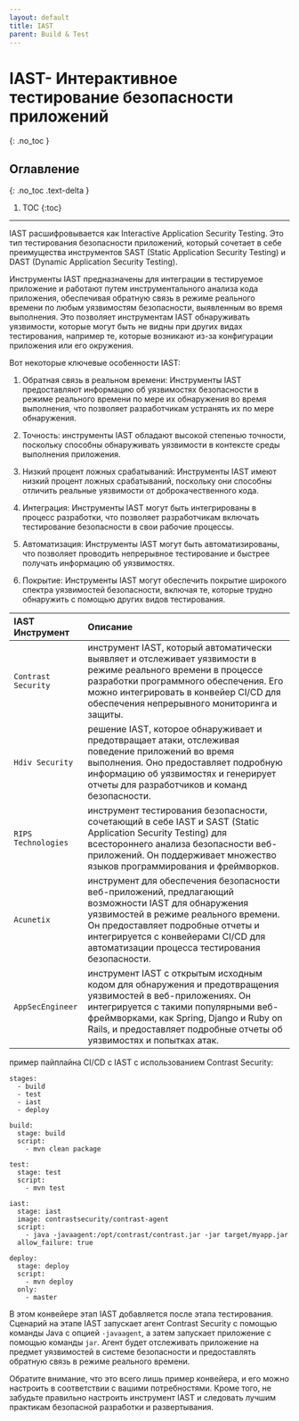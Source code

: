 ```yaml
---
layout: default
title: IAST
parent: Build & Test
---
```


# IAST- Интерактивное тестирование безопасности приложений
{: .no_toc }

## Оглавление
{: .no_toc .text-delta }

1. TOC
{:toc}

---


IAST расшифровывается как Interactive Application Security Testing. Это тип тестирования безопасности приложений, который сочетает в себе преимущества инструментов SAST (Static Application Security Testing) и DAST (Dynamic Application Security Testing).

Инструменты IAST предназначены для интеграции в тестируемое приложение и работают путем инструментального анализа кода приложения, обеспечивая обратную связь в режиме реального времени по любым уязвимостям безопасности, выявленным во время выполнения. Это позволяет инструментам IAST обнаруживать уязвимости, которые могут быть не видны при других видах тестирования, например те, которые возникают из-за конфигурации приложения или его окружения.

Вот некоторые ключевые особенности IAST:

1. Обратная связь в реальном времени: Инструменты IAST предоставляют информацию об уязвимостях безопасности в режиме реального времени по мере их обнаружения во время выполнения, что позволяет разработчикам устранять их по мере обнаружения.

2. Точность: инструменты IAST обладают высокой степенью точности, поскольку способны обнаруживать уязвимости в контексте среды выполнения приложения.

3. Низкий процент ложных срабатываний: Инструменты IAST имеют низкий процент ложных срабатываний, поскольку они способны отличить реальные уязвимости от доброкачественного кода.

4. Интеграция: Инструменты IAST могут быть интегрированы в процесс разработки, что позволяет разработчикам включать тестирование безопасности в свои рабочие процессы.

5. Автоматизация: Инструменты IAST могут быть автоматизированы, что позволяет проводить непрерывное тестирование и быстрее получать информацию об уязвимостях.

6. Покрытие: Инструменты IAST могут обеспечить покрытие широкого спектра уязвимостей безопасности, включая те, которые трудно обнаружить с помощью других видов тестирования.


| IAST Инструмент    | Описание   | 
|:---------------|:---------------------|
| `Contrast Security` | инструмент IAST, который автоматически выявляет и отслеживает уязвимости в режиме реального времени в процессе разработки программного обеспечения. Его можно интегрировать в конвейер CI/CD для обеспечения непрерывного мониторинга и защиты.	 | 
| `Hdiv Security` | решение IAST, которое обнаруживает и предотвращает атаки, отслеживая поведение приложений во время выполнения. Оно предоставляет подробную информацию об уязвимостях и генерирует отчеты для разработчиков и команд безопасности.	 | 
| `RIPS Technologies` | инструмент тестирования безопасности, сочетающий в себе IAST и SAST (Static Application Security Testing) для всестороннего анализа безопасности веб-приложений. Он поддерживает множество языков программирования и фреймворков.	 | 
| `Acunetix` | инструмент для обеспечения безопасности веб-приложений, предлагающий возможности IAST для обнаружения уязвимостей в режиме реального времени. Он предоставляет подробные отчеты и интегрируется с конвейерами CI/CD для автоматизации процесса тестирования безопасности.	 | 
| `AppSecEngineer` | инструмент IAST с открытым исходным кодом для обнаружения и предотвращения уязвимостей в веб-приложениях. Он интегрируется с такими популярными веб-фреймворками, как Spring, Django и Ruby on Rails, и предоставляет подробные отчеты об уязвимостях и попытках атак.	 | 



пример пайплайна CI/CD с IAST с использованием Contrast Security:

```
stages:
  - build
  - test
  - iast
  - deploy

build:
  stage: build
  script:
    - mvn clean package

test:
  stage: test
  script:
    - mvn test

iast:
  stage: iast
  image: contrastsecurity/contrast-agent
  script:
    - java -javaagent:/opt/contrast/contrast.jar -jar target/myapp.jar
  allow_failure: true

deploy:
  stage: deploy
  script:
    - mvn deploy
  only:
    - master
```

В этом конвейере этап IAST добавляется после этапа тестирования. Сценарий на этапе IAST запускает агент Contrast Security с помощью команды Java с опцией `-javaagent`, а затем запускает приложение с помощью команды `jar`. Агент будет отслеживать приложение на предмет уязвимостей в системе безопасности и предоставлять обратную связь в режиме реального времени.

Обратите внимание, что это всего лишь пример конвейера, и его можно настроить в соответствии с вашими потребностями. Кроме того, не забудьте правильно настроить инструмент IAST и следовать лучшим практикам безопасной разработки и развертывания.
